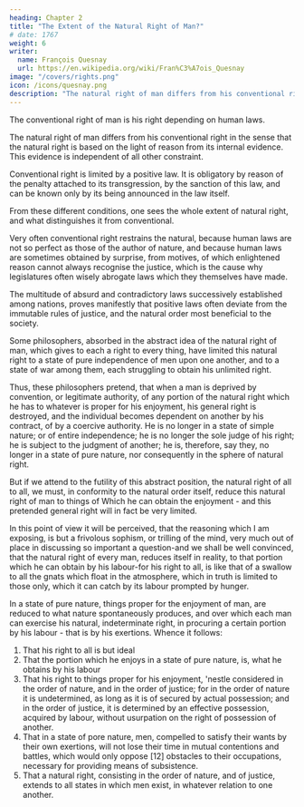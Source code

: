 ```yaml
---
heading: Chapter 2
title: "The Extent of the Natural Right of Man?"
# date: 1767
weight: 6
writer:
  name: François Quesnay
  url: https://en.wikipedia.org/wiki/Fran%C3%A7ois_Quesnay
image: "/covers/rights.png"
icon: /icons/quesnay.png
description: "The natural right of man differs from his conventional right, or his right dependent on human laws"
---
```




The conventional right of man is his right depending on human laws. 

The natural right of man differs from his conventional right in the sense that the natural right is based on the light of reason from its internal evidence. This evidence is independent of all other constraint.

<!-- obligatory -->

Conventional right is limited by a positive law. It is obligatory by reason of the penalty attached to its transgression, by the sanction of this law, and can be known only by its being announced in the law itself.

From these different conditions, one sees the whole extent of natural right, and what distinguishes it from conventional.

Very often conventional right restrains the natural, because human laws are not so perfect as those of the author of nature, and because human laws are sometimes obtained by surprise, from motives, of which enlightened reason cannot always recognise the justice, which is the cause why legislatures often wisely abrogate laws which they themselves have made. 

The multitude of absurd and contradictory laws successively established among nations, proves manifestly that positive laws often deviate from the immutable rules of justice, and the natural order most beneficial to the society.

Some philosophers, absorbed in the abstract idea of the natural right of man, which gives to each a right to every thing, have limited this natural right to a state of pure independence of men upon one another, and to a state of war among them, each struggling to obtain his unlimited right. 

Thus, these philosophers pretend, that when a man is deprived by convention, or legitimate authority, of any portion of the natural right which he has to whatever is proper for his enjoyment, his general right is destroyed, and the individual becomes dependent on another by his contract, of by a coercive authority. He is no longer in a state of simple nature; or of entire independence; he is no longer the sole judge of his right; he is subject to the judgment of another; he is, therefore, say they, no longer in a state of pure nature, nor consequently in the sphere of natural right.

But if we attend to the futility of this abstract position, the natural right of all to all, we must, in conformity to the natural order itself, reduce this natural right of man to things of Which he can obtain the enjoyment - and this pretended general right will in fact be very limited.

In this point of view it will be perceived, that the reasoning which I am exposing, is but a frivolous sophism, or trilling of the mind, very much out of place in discussing so important a question-and we shall be well convinced, that the natural right of every man, reduces itself in reality, to that portion which he can obtain by his labour-for his right to all, is like that of a swallow to all the gnats which float in the atmosphere, which in truth is limited to those only, which it can catch by its labour prompted by hunger.

In a state of pure nature, things proper for the enjoyment of man, are reduced to what nature spontaneously produces, and over which each man can exercise his natural, indeterminate right, in procuring a certain portion by his labour - that is by his exertions. Whence it follows: 

1. That his right to all is but ideal
2. That the portion which he enjoys in a state of pure nature, is, what he obtains by his labour
3. That his right to things proper for his enjoyment, 'nestle considered in the order of nature, and in the order of justice; for in the order of nature it is undetermined, as long as it is of secured by actual possession; and in the order of justice, it is determined by an effective possession, acquired by labour, without usurpation on the right of possession of another. 
4. That in a state of pore nature, men, compelled to satisfy their wants by their own exertions, will not lose their time in mutual contentions and battles, which would only oppose [12] obstacles to their occupations, necessary for providing means of subsistence.
5. That a natural right, consisting in the order of nature, and of justice, extends to all states in which men exist, in whatever relation to one another.
